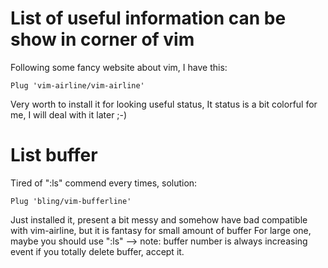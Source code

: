 # List of useful information can be show in corner of vim

Following some fancy website about vim, I have this:

```
Plug 'vim-airline/vim-airline'
```

Very worth to install it for looking useful status, It status is a bit colorful for me, I will deal with it later ;-)

# List buffer

Tired of ":ls" commend every times, solution:

```
Plug 'bling/vim-bufferline'
```

Just installed it, present a bit messy and somehow have bad compatible with vim-airline, but it is fantasy for small amount of buffer
For large one, maybe you should use ":ls" --> note: buffer number is always increasing event if you totally delete buffer, accept it.


